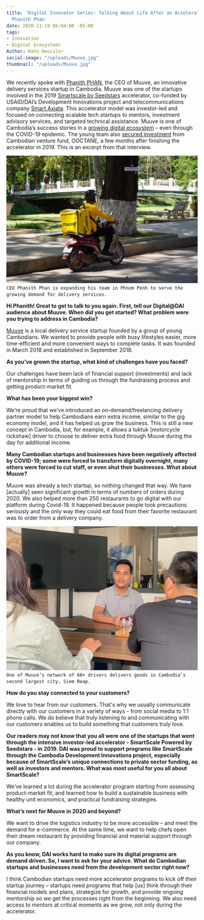 ```yaml
---
title: 'Digital Innovator Series: Talking About Life After an Accelerator with Muuve’s
  Phanith Phan'
date: 2020-11-19 06:04:00 -05:00
tags:
- Innovation
- Digital Ecosystems
Author: Kate Heuisler
social-image: "/uploads/Muuve.jpg"
thumbnail: "/uploads/Muuve.jpg"
---
```


We recently spoke with [Phanith PHAN,](https://www.childrenshospitalvanderbilt.org/doctors/barkin-shari) the CEO of Muuve, an innovative delivery services startup in Cambodia. Muuve was one of the startups involved in the 2019 [Smartscale by Seedstars](https://www.smart.com.kh/smartscale-powered-by-seedstars-to-host-its-demo-day-in-phnom-penh/) accelerator, co-funded by USAID/DAI’s Development Innovations project and telecommunications company [Smart Axiata](https://www.smart.com.kh/?gclid=Cj0KCQjwreT8BRDTARIsAJLI0KLZGTfnbLbol8X5UuazEsB8sqzo_n9AF92h-QRptDHikMSmCCtMI2caAnohEALw_wcB). This accelerator model was investor-led and focused on connecting scalable tech startups to mentors, investment advisory services, and targeted technical assistance. Muuve is one of Cambodia’s success stories in a [growing digital ecosystem]((https://www.raintreecambodia.com/research)) – even through the COVID-19 epidemic. The young team also [secured investment](https://e27.co/cambodias-muuve-scores-funding-from-ooctane-to-take-its-food-delivery-service-to-new-cities-20200123/) from Cambodian venture fund, OOCTANE, a few months after finishing the accelerator in 2019. This is an excerpt from that interview.

<!--more-->

![Muuve.jpg](/uploads/Muuve.jpg)`CEO Phanith Phan is expanding his team in Phnom Penh to serve the growing demand for delivery services.`

**Hi Phanith! Great to get to talk to you again. First, tell our Digital@DAI audience about Muuve. When did you get started? What problem were you trying to address in Cambodia?**

[Muuve](https://apps.apple.com/kh/app/muuve-food-order-delivery/id1414753417) is a local delivery service startup founded by a group of young Cambodians. We wanted to provide people with busy lifestyles easier, more time-efficient and more convenient ways to complete tasks. It was founded in March 2018 and established in September 2018.

**As you’ve grown the startup, what kind of challenges have you faced?**

Our challenges have been lack of financial support (investments) and lack of mentorship in terms of guiding us through the fundraising process and getting product-market fit.

**What has been your biggest win?**

We’re proud that we’ve introduced an on-demand/freelancing delivery partner model to help Cambodians earn extra income, similar to the gig economy model, and it has helped us grow the business. This is still a new concept in Cambodia, but, for example, it allows a tuktuk \[motorcycle rickshaw\] driver to choose to deliver extra food through Muuve during the day for additional income.

**Many Cambodian startups and businesses have been negatively affected by COVID-19; some were forced to transform digitally overnight, many others were forced to cut staff, or even shut their businesses. What about Muuve?**

Muuve was already a tech startup, so nothing changed that way. We have \[actually\] seen significant growth in terms of numbers of orders during 2020. We also helped more than 250 restaurants to go digital with our platform during Covid-19. It happened because people took precautions seriously and the only way they could eat food from their favorite restaurant was to order from a delivery company.

![Muuve 1.jpg](/uploads/Muuve%201.jpg)`One of Muuve’s network of 60+ drivers delivers goods in Cambodia’s second largest city, Siem Reap.`

**How do you stay connected to your customers?**

We love to hear from our customers. That's why we usually communicate directly with our customers in a variety of ways - from social media to 1:1 phone calls. We do believe that truly listening to and communicating with our customers enables us to build something that customers truly love.

**Our readers may not know that you all were one of the startups that went through the intensive investor-led accelerator - SmartScale Powered by Seedstars - in 2019. DAI was proud to support programs like SmartScale through the Cambodia Development Innovations project, especially because of SmartScale’s unique connections to private sector funding, as well as investors and mentors. What was most useful for you all about SmartScale?**

We’ve learned a lot during the accelerator program starting from assessing product-market fit, and learned how to build a sustainable business with healthy unit economics, and practical fundraising strategies.

**What’s next for Muuve in 2020 and beyond?**

We want to drive the logistics industry to be more accessible – and meet the demand for e-commerce. At the same time, we want to help chefs open their dream restaurant by providing financial and material support through our company.

**As you know, DAI works hard to make sure its digital programs are demand driven. So, I want to ask for your advice. What do Cambodian startups and businesses need from the development sector right now?**

I think Cambodian startups need more accelerator programs to kick off their startup journey – startups need programs that help \[us\] think through their financial models and plans, strategize for growth, and provide ongoing mentorship so we get the processes right from the beginning. We also need access to mentors at critical moments as we grow, not only during the accelerator.